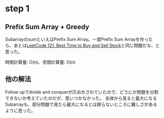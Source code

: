 # step 1

## Prefix Sum Array + Greedy

SubarrayのsumといえばPrefix Sum Array。一度Prefix Sum Arrayを作ったら、あとは[LeetCode 121. Best Time to Buy and Sell Stock](https://leetcode.com/problems/best-time-to-buy-and-sell-stock/description/)と同じ問題だな、と思った。

時間計算量: O(n)、空間計算量: O(n)

## 他の解法

Follow upでdivide and conquerが仄めかされていたので、どうにか問題を分割できないか考えていたのだが、思いつかなかった。
全体から見ると最大になるSubarrayも、部分問題で見たら最大になるとは限らないところに難しさがあるように思った。
